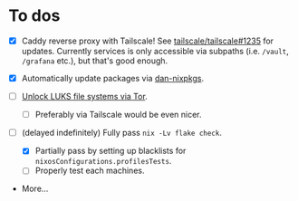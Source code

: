 # To dos

- [x] Caddy reverse proxy with Tailscale! See [tailscale/tailscale#1235][tailscale-reverse-proxy] for updates.
      Currently services is only accessible via subpaths (i.e. `/vault`, `/grafana` etc.), but that's good enough.

- [x] Automatically update packages via [dan-nixpkgs][dan-nixpkgs].

- [ ] [Unlock LUKS file systems via Tor][tor-luks-unlock].
  - [ ] Preferably via Tailscale would be even nicer.

- [ ] (delayed indefinitely) Fully pass `nix -Lv flake check`.
  - [x] Partially pass by setting up blacklists for `nixosConfigurations.profilesTests`.
  - [ ] Properly test each machines.

- More...

[dan-nixpkgs]: https://github.com/danielphan2003/nixpkgs

[tailscale-reverse-proxy]: https://github.com/tailscale/tailscale/issues/1235

[tor-luks-unlock]: https://nixos.wiki/wiki/Remote_LUKS_Unlocking
